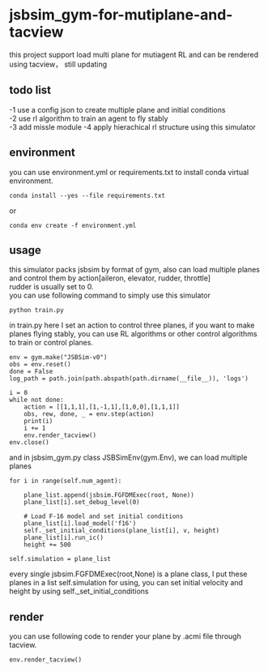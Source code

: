 # jsbsim_gym-for-mutiplane-and-tacview
this project support load multi plane for mutiagent RL and can be rendered using tacview， still updating

## todo list
-1 use a config json to create multiple plane and initial conditions  
-2 use rl algorithm to train an agent to fly stably  
-3 add missle module
-4 apply hierachical rl structure using this simulator


## environment  
you can use environment.yml or requirements.txt to install conda virtual environment.  
```
conda install --yes --file requirements.txt  
```
or  
```
conda env create -f environment.yml
```
## usage  
this simulator packs jsbsim by format of gym, also can load multiple planes and control them by action[aileron, elevator, rudder, throttle]  
rudder is usually set to 0.  
you can use following command to simply use this simulator  
```
python train.py
```
in train.py here I set an action to control three planes, if you want to make planes flying stably, you can use RL algorithms or other control algorithms to train or control planes.  
```
env = gym.make("JSBSim-v0")
obs = env.reset()
done = False
log_path = path.join(path.abspath(path.dirname(__file__)), 'logs')

i = 0
while not done:
    action = [[1,1,1],[1,-1,1],[1,0,0],[1,1,1]]
    obs, rew, done, _ = env.step(action)
    print(i)
    i += 1
    env.render_tacview()
env.close()
```
and in jsbsim_gym.py class JSBSimEnv(gym.Env), we can load multiple planes  
```
for i in range(self.num_agent):

    plane_list.append(jsbsim.FGFDMExec(root, None))
    plane_list[i].set_debug_level(0)

    # Load F-16 model and set initial conditions
    plane_list[i].load_model('f16')
    self._set_initial_conditions(plane_list[i], v, height)
    plane_list[i].run_ic()
    height += 500

self.simulation = plane_list
```
every single jsbsim.FGFDMExec(root,None) is a plane class, I put these planes in a list self.simulation for using, you can set initial velocity and height by using self._set_initial_conditions  

## render
you can use following code to render your plane by .acmi file through tacview.  
```
env.render_tacview()
```

